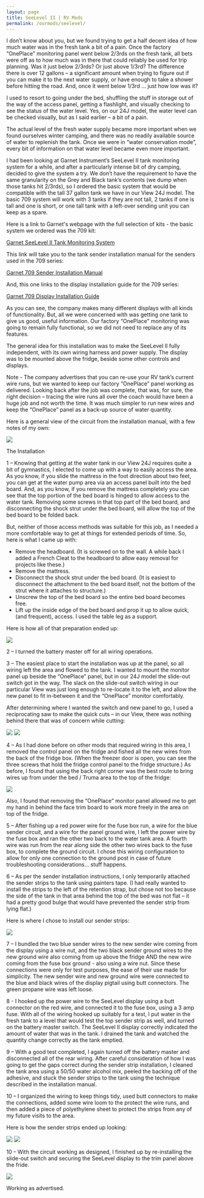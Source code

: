 ```yaml
---
layout: page
title: SeeLevel II | RV Mods
permalink: /ourmods/seelevel/
---
```

I don’t know about you, but we found trying to get a half decent idea of how much water was in the fresh tank a bit of a pain.  Once the factory “OnePlace” monitoring panel went below 2/3rds on the fresh tank, all bets were off as to how much was in there that could reliably be used for trip planning.  Was it just below 2/3rds?  Or just above 1/3rd?  The difference there is over 12 gallons – a significant amount when trying to figure out if you can make it to the next water supply, or have enough to take a shower before hitting the road.  And, once it went below 1/3rd ... just how low was it?

I used to resort to going under the bed, shuffling the stuff in storage out of the way of the access panel, getting a flashlight, and visually checking to see the status of the water level.  Yes, on our 24J model, the water level can be checked visually, but as I said earlier – a bit of a pain.

The actual level of the fresh water supply became more important when we found ourselves winter camping, and there was no readily available source of water to replenish the tank.  Once we were in “water conservation mode”, every bit of information on that water level became even more important.

I had been looking at Garnet Instrument’s SeeLevel II tank monitoring system for a while, and after a particularly intense bit of dry camping, decided to give the system a try.  We don’t have the requirement to have the same granularity on the Grey and Black tank’s contents (we dump when those tanks hit 2/3rds), so I ordered the basic system that would be compatible with the tall 37 gallon tank we have in our View 24J model.  The basic 709 system will work with 3 tanks if they are not tall, 2 tanks if one is tall and one is short, or one tall tank with a left-over sending unit you can keep as a spare.  

Here is a link to Garnet's webpage with the full selection of kits - the basic system we ordered was the 709 kit:

<a href = "https://www.garnetinstruments.com/holding-tanks/ " target="_blank">Garnet SeeLevel II Tank Monitoring System </a>

This link will take you to the tank sender installation manual for the senders used in the 709 series:

<a href = "https://www.garnetinstruments.com/wp-content/uploads/2022/11/SeeLeveL-Sender-Manual-AR-ES2-24-Nov-2022.pdf " target="_blank">Garnet 709 Sender Installation Manual </a>

And, this one links to the display installation guide for the 709 series:

<a href = "https://www.garnetinstruments.com/wp-content/uploads/2022/10/SeeLeveL-709-Series-Display-Manual_v1.0.pdf " target="_blank">Garnet 709 Display Installation Guide </a>

As you can see, the company makes many different displays with all kinds of functionality.  But, all we were concerned with was getting one tank to give us good, useful information.  Our factory “OnePlace” monitoring was going to remain fully functional, so we did not need to replace any of its features.

The general idea for this installation was to make the SeeLevel II fully independent, with its own wiring harness and power supply.  The display was to be mounted above the fridge, beside some other controls and displays.

Note - The company advertises that you can re-use your RV tank’s current wire runs, but we wanted to keep our factory “OnePlace” panel working as delivered.  Looking back after the job was complete, that was, for sure, the right decision – tracing the wire runs all over the coach would have been a huge job and not worth the time.  It was much simpler to run new wires and keep the “OnePlace” panel as a back-up source of water quantity.

Here is a general view of the circuit from the installation manual, with a few notes of my own:

<img src="/assets/webseelevelwiringdiagram.jpg"/>  
 
The Installation

1 – Knowing that getting at the water tank in our View 24J requires quite a bit of gymnastics, I elected to come up with a way to easily access the area.  As you know, if you slide the mattress in the foot direction about two feet, you can get at the water pump area via an access panel built into the bed board.  And, as you know, if you remove the mattress completely you can see that the top portion of the bed board is hinged to allow access to the water tank.  Removing some screws in that top part of the bed board, and disconnecting the shock strut under the bed board, will allow the top of the bed board to be folded back.

But, neither of those access methods was suitable for this job, as I needed a more comfortable way to get at things for extended periods of time.  So, here is what I came up with:

-	Remove the headboard. (It is screwed on to the wall.  A while back I added a French Cleat to the headboard to allow easy removal for projects like these.)
-	Remove the mattress.
-	Disconnect the shock strut under the bed board.  (It is easiest to disconnect the attachment to the bed board itself, not the bottom of the strut where it attaches to structure.)
-	Unscrew the top of the bed board so the entire bed board becomes free.
-	Lift up the inside edge of the bed board and prop it up to allow quick, (and frequent), access.  I used the table leg as a support.

Here is how all of that preparation ended up:

<img src="/assets/webseelevel1.jpg"/>  

2 – I turned the battery master off for all wiring operations.

3 – The easiest place to start the installation was up at the panel, so all wiring left the area and flowed to the tank.  I wanted to mount the monitor panel up beside the “OnePlace” panel, but in our 24J model the slide-out switch got in the way.  The slack on the slide-out switch wiring in our particular View was just long enough to re-locate it to the left, and allow the new panel to fit in-between it and the “OnePlace” monitor comfortably.

After determining where I wanted the switch and new panel to go, I used a reciprocating saw to make the quick cuts – in our View, there was nothing behind there that was of concern while cutting:

<img src="/assets/webseelevel2.jpg"/>  

<img src="/assets/webseelevel3.jpg"/>  

4 – As I had done before on other mods that required wiring in this area, I removed the control panel on the fridge and fished all the new wires from the back of the fridge box.  (When the freezer door is open, you can see the three screws that hold the fridge control panel to the fridge structure.)  As before, I found that using the back right corner was the best route to bring wires up from under the bed / Truma area to the top of the fridge:

<img src="/assets/fridge-panel-off-web.jpg"/>  

Also, I found that removing the “OnePlace” monitor panel allowed me to get my hand in behind the face trim board to work more freely in the area on top of the fridge.

5 – After fishing up a red power wire for the fuse box run, a wire for the blue sender circuit, and a wire for the panel ground wire, I left the power wire by the fuse box and ran the other two back to the water tank area.  A fourth wire was run from the rear along side the other two wires back to the fuse box, to complete the ground circuit.  I chose this wiring configuration to allow for only one connection to the ground post in case of future troubleshooting considerations... stuff happens.

6 – As per the sender installation instructions, I only temporarily attached the sender strips to the tank using painters tape.  (I had really wanted to install the strips to the left of the retention strap, but chose not too because the side of the tank in that area behind the top of the bed was not flat – it had a pretty good bulge that would have prevented the sender strip from lying flat.)

Here is where I chose to install our sender strips:

<img src="/assets/webseelevel5.jpg"/>  

7 – I bundled the two blue sender wires to the new sender wire coming from the display using a wire nut, and the two black sender ground wires to the new ground wire also coming from up above the fridge AND the new wire coming from the fuse box ground - also using a wire nut.  Since these connections were only for test purposes, the ease of their use made for simplicity.  The new sender wire and new ground wire were connected to the blue and black wires of the display pigtail using butt connectors.  The green propane wire was left loose.

8 - I hooked up the power wire to the SeeLevel display using a butt connector on the red wire, and connected it to the fuse box, using a 3 amp fuse.  With all of the wiring hooked up suitably for a test, I put water in the fresh tank to a level that would test the top sender strip as well, and turned on the battery master switch.  The SeeLevel II display correctly indicated the amount of water that was in the tank.  I drained the tank and watched the quantity change correctly as the tank emptied.

9 – With a good test completed, I again turned off the battery master and disconnected all of the rear wiring.   After careful consideration of how I was going to get the gaps correct during the sender strip installation, I cleaned the tank area using a 50/50 water alcohol mix, peeled the backing off of the adhesive, and stuck the sender strips to the tank using the technique described in the installation manual.  

10 – I organized the wiring to keep things tidy, used butt connectors to make the connections, added some wire loom to the protect the wire runs, and then added a piece of polyethylene sheet to protect the strips from any of my future visits to the area.

Here is how the sender strips ended up looking:

<img src="/assets/webseelevel7.jpg"/>  

<img src="/assets/webseelevel8.jpg"/>  

10 – With the circuit working as designed, I finished up by re-installing the slide-out switch and securing the SeeLevel display to the trim panel above the fride.  

<img src="/assets/webseelevel9.jpg"/>  

Working as advertised.





